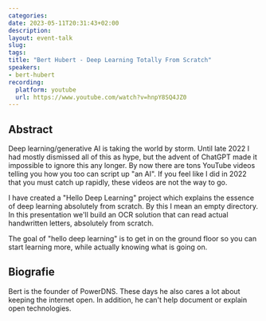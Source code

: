 ```yaml
---
categories:
date: 2023-05-11T20:31:43+02:00
description:
layout: event-talk
slug:
tags:
title: "Bert Hubert - Deep Learning Totally From Scratch"
speakers:
- bert-hubert
recording:
  platform: youtube
  url: https://www.youtube.com/watch?v=hnpY8SQ4JZ0
---
```


## Abstract

Deep learning/generative AI is taking the world by storm. Until late 2022 I had mostly dismissed all of this as hype, but the advent of ChatGPT made it impossible to ignore this any longer. By now there are tons YouTube videos telling you how you too can script up "an AI". If you feel like I did in 2022 that you must catch up rapidly, these videos are not the way to go.

I have created a "Hello Deep Learning" project which explains the essence of deep learning absolutely from scratch. By this I mean an empty directory. In this presentation we'll build an OCR solution that can read actual handwritten letters, absolutely from scratch.

The goal of "hello deep learning" is to get in on the ground floor so you can start learning more, while actually knowing what is going on.

## Biografie

Bert is the founder of PowerDNS. These days he also cares a lot about keeping the internet open. In addition, he can't help document or explain open technologies.
